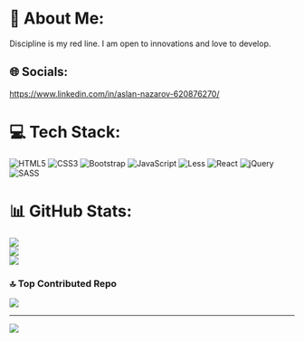 # 💫 About Me:
Discipline is my red line. I am open to innovations and love to develop.


## 🌐 Socials:
https://www.linkedin.com/in/aslan-nazarov-620876270/
# 💻 Tech Stack:
![HTML5](https://img.shields.io/badge/html5-%23E34F26.svg?style=for-the-badge&logo=html5&logoColor=white) ![CSS3](https://img.shields.io/badge/css3-%231572B6.svg?style=for-the-badge&logo=css3&logoColor=white) ![Bootstrap](https://img.shields.io/badge/bootstrap-%23563D7C.svg?style=for-the-badge&logo=bootstrap&logoColor=white) ![JavaScript](https://img.shields.io/badge/javascript-%23323330.svg?style=for-the-badge&logo=javascript&logoColor=%23F7DF1E) ![Less](https://img.shields.io/badge/less-2B4C80?style=for-the-badge&logo=less&logoColor=white) ![React](https://img.shields.io/badge/react-%2320232a.svg?style=for-the-badge&logo=react&logoColor=%2361DAFB) ![jQuery](https://img.shields.io/badge/jquery-%230769AD.svg?style=for-the-badge&logo=jquery&logoColor=white) ![SASS](https://img.shields.io/badge/SASS-hotpink.svg?style=for-the-badge&logo=SASS&logoColor=white)
# 📊 GitHub Stats:
![](https://github-readme-stats.vercel.app/api?username=Aslan0N&theme=dark&hide_border=false&include_all_commits=true&count_private=false)<br/>
![](https://github-readme-streak-stats.herokuapp.com/?user=Aslan0N&theme=dark&hide_border=false)<br/>
![](https://github-readme-stats.vercel.app/api/top-langs/?username=Aslan0N&theme=dark&hide_border=false&include_all_commits=true&count_private=false&layout=compact)

### 🔝 Top Contributed Repo
![](https://github-contributor-stats.vercel.app/api?username=Aslan0N&limit=5&theme=dark&combine_all_yearly_contributions=true)

---
[![](https://visitcount.itsvg.in/api?id=Aslan0N&icon=0&color=0)](https://visitcount.itsvg.in)

<!-- Proudly created with GPRM ( https://gprm.itsvg.in ) -->
